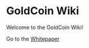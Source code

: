 # GoldCoin Wiki
Welcome to the GoldCoin Wiki!

Go to the [Whitepaper](https://github.com/goldcoin/wiki/wiki/GoldCoin-Whitepaper)



